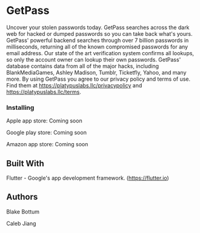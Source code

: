 # GetPass

Uncover your stolen passwords today. GetPass searches across the dark web for hacked or dumped passwords so you can take back what's yours. GetPass' powerful backend searches through over 7 billion passwords in milliseconds, returning all of the known compromised passwords for any email address. Our state of the art verification system confirms all lookups, so only the account owner can lookup their own passwords. GetPass' database contains data from all of the major hacks, including BlankMediaGames, Ashley Madison, Tumblr, Ticketfly, Yahoo, and many more.
By using GetPass you agree to our privacy policy and terms of use. Find them at https://platypuslabs.llc/privacypolicy and https://platypuslabs.llc/terms.

### Installing

Apple app store: Coming soon

Google play store: Coming soon

Amazon app store: Coming soon

## Built With

Flutter - Google's app development framework. (https://flutter.io)

## Authors

Blake Bottum

Caleb Jiang
